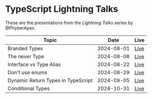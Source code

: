 # TypeScript Lightning Talks

These are the presentations from the _Lightning Talks_ series by @PhyberApex.

| Topic                              | Date       | Live                                                                                         |
|------------------------------------|------------|----------------------------------------------------------------------------------------------|
| Branded Types                      | 2024-08-01 | [Live](https://phyberapex.github.io/typescript-lightning-talks/01-branded-types/)            |
| The never Type                     | 2024-08-08 | [Live](https://phyberapex.github.io/typescript-lightning-talks/02-the-never-type/)           |
| Interface vs Type Alias            | 2024-08-22 | [Live](https://phyberapex.github.io/typescript-lightning-talks/03-interface-vs-type-alias/)  |
| Don't use enums                    | 2024-08-29 | [Live](https://phyberapex.github.io/typescript-lightning-talks/04-dont-use-enums/)           |
| Dynamic Return Types in TypeScript | 2024-09-05 | [Live](https://phyberapex.github.io/typescript-lightning-talks/05-return-type-by-parameter/) |
| Conditional Types                  | 2024-10-31 | [Live](https://phyberapex.github.io/typescript-lightning-talks/06-conditional-types/)        |

